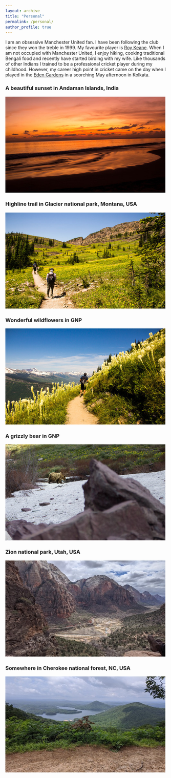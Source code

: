 ```yaml
---
layout: archive
title: "Personal"
permalink: /personal/
author_profile: true
---
```


I am an obsessive Manchester United fan. I have been following the club since they won the treble in 1999. My favourite player is [Roy Keane](https://en.wikipedia.org/wiki/Roy_Keane). When I am not occupied 
with Manchester United, I enjoy hiking, cooking traditional Bengali food and recently have started birding with my wife. Like thousands of other 
Indians I trained to be a professional cricket player during my childhood. However, my career high point in cricket came on the day when I played in
the [Eden Gardens](https://en.wikipedia.org/wiki/Eden_Gardens) in a scorching May afternoon in Kolkata.

### A beautiful sunset in Andaman Islands, India
![](https://github.com/antik015/antik015.github.io/blob/master/images/andaman.jpg?raw=true)

### Highline trail in Glacier national park, Montana, USA
![](https://github.com/antik015/antik015.github.io/blob/master/images/glacier_hike.jpg)

### Wonderful wildflowers in GNP
![](https://github.com/antik015/antik015.github.io/blob/master/images/glacier_wildflower.jpg)

### A grizzly bear in GNP
![](https://github.com/antik015/antik015.github.io/blob/master/images/bear.jpg)

### Zion national park, Utah, USA
![](https://github.com/antik015/antik015.github.io/blob/master/images/zion.jpg)

### Somewhere in Cherokee national forest, NC, USA
![](https://github.com/antik015/antik015.github.io/blob/master/images/cherokee.jpg)
